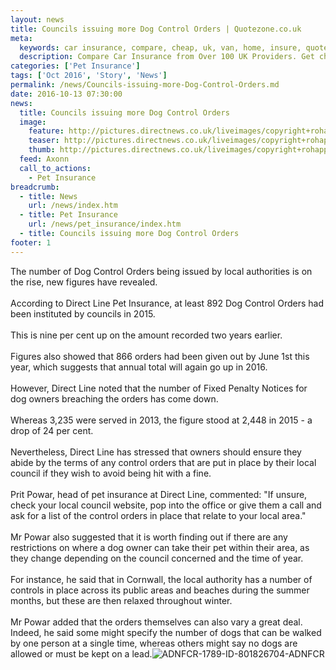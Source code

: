```yaml
---
layout: news
title: Councils issuing more Dog Control Orders | Quotezone.co.uk
meta:
  keywords: car insurance, compare, cheap, uk, van, home, insure, quotes, online, comparison, bike, loans, life
  description: Compare Car Insurance from Over 100 UK Providers. Get cheap quotes online now using our fast, free, secure comparison site
categories: ['Pet Insurance']
tags: ['Oct 2016', 'Story', 'News']
permalink: /news/Councils-issuing-more-Dog-Control-Orders.md
date: 2016-10-13 07:30:00
news:
  title: Councils issuing more Dog Control Orders
  image:
    feature: http://pictures.directnews.co.uk/liveimages/copyright+rohappy+via+istock_1789_801826704_0_0_14120507_300.jpg
    teaser: http://pictures.directnews.co.uk/liveimages/copyright+rohappy+via+istock_1789_801826704_0_0_14120507_100.jpg
    thumb: http://pictures.directnews.co.uk/liveimages/copyright+rohappy+via+istock_1789_801826704_0_0_14120507_100.jpg
  feed: Axonn
  call_to_actions:
    - Pet Insurance
breadcrumb:
  - title: News
    url: /news/index.htm
  - title: Pet Insurance
    url: /news/pet_insurance/index.htm
  - title: Councils issuing more Dog Control Orders
footer: 1
---
```


The number of Dog Control Orders being issued by local authorities is on the rise, new figures have revealed.<br/><br/>According to Direct Line Pet Insurance, at least 892 Dog Control Orders had been instituted by councils in 2015.<br/><br/>This is nine per cent up on the amount recorded two years earlier.<br/><br/>Figures also showed that 866 orders had been given out by June 1st this year, which suggests that annual total will again go up in 2016.<br/><br/>However, Direct Line noted that the number of Fixed Penalty Notices for dog owners breaching the orders has come down.<br/><br/>Whereas 3,235 were served in 2013, the figure stood at 2,448 in 2015 - a drop of 24 per cent.<br/><br/>Nevertheless, Direct Line has stressed that owners should ensure they abide by the terms of any control orders that are put in place by their local council if they wish to avoid being hit with a fine.<br/><br/>Prit Powar, head of pet insurance at Direct Line, commented: &quot;If unsure, check your local council website, pop into the office or give them a call and ask for a list of the control orders in place that relate to your local area.&quot;<br/><br/>Mr Powar also suggested that it is worth finding out if there are any restrictions on where a dog owner can take their pet within their area, as they change depending on the council concerned and the time of year.<br/><br/>For instance, he said that in Cornwall, the local authority has a number of controls in place across its public areas and beaches during the summer months, but these are then relaxed throughout winter.<br/><br/>Mr Powar added that the orders themselves can also vary a great deal. Indeed, he said some might specify the number of dogs that can be walked by one person at a single time, whereas others might say no dogs are allowed or must be kept on a lead.<img alt="ADNFCR-1789-ID-801826704-ADNFCR" src="http://feeds.directnews.co.uk/feedtrack/justcopyright.gif?feedid=1789&itemid=801826704" />